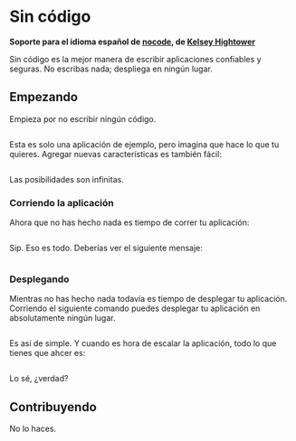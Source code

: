 # Sin código
__Soporte para el idioma español de [nocode][nocode], de [Kelsey Hightower][kelseyhightower]__

Sin código es la mejor manera de escribir aplicaciones confiables y seguras. No escribas nada; despliega en ningún lugar.

## Empezando

Empieza por no escribir ningún código.

```

```

Esta es solo una aplicación de ejemplo, pero imagina que hace lo que tu quieres. Agregar nuevas características es también fácil:

```

```

Las posibilidades son infinitas.

### Corriendo la aplicación

Ahora que no has hecho nada es tiempo de correr tu aplicación:

```

```

Sip. Eso es todo. Deberías ver el siguiente mensaje:

```

```

### Desplegando

Mientras no has hecho nada todavía es tiempo de desplegar tu aplicación. Corriendo el siguiente comando puedes desplegar tu aplicación en absolutamente ningún lugar.

```

```

Es así de simple. Y cuando es hora de escalar la aplicación, todo lo que tienes que ahcer es:

```

```

Lo sé, ¿verdad?

## Contribuyendo

No lo haces.

   [nocode]: https://github.com/kelseyhightower/nocode
   [kelseyhightower]: https://github.com/kelseyhightower
